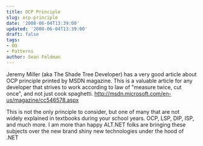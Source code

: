```yaml
---
title: OCP Principle
slug: ocp-principle
date: '2008-06-04T13:39:00'
updated: '2008-06-04T13:39:00'
draft: false
tags:
- OO
- Patterns
author: Sean Feldman
---
```



Jeremy Miller (aka The Shade Tree Developer) has a very good article about OCP principle printed by MSDN magazine. This is a valuable article for any developer that strives to work according to law of "measure twice, cut once", and not just cook spaghetti. http://msdn.microsoft.com/en-us/magazine/cc546578.aspx

This is not the only principle to consider, but one of many that are not widely explained in textbooks during your school years. OCP, LSP, DIP, ISP, and much more. I am more than happy ALT.NET folks are bringing these subjects over the new brand shiny new technologies under the hood of .NET  



